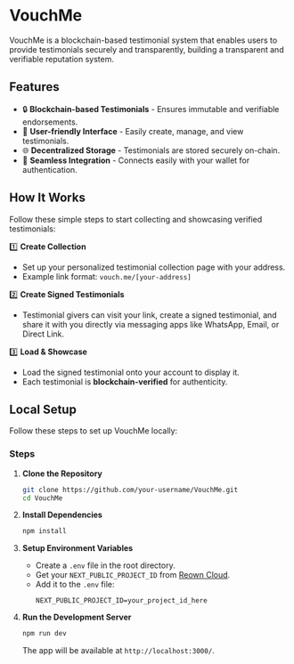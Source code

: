 # VouchMe

VouchMe is a blockchain-based testimonial system that enables users to provide testimonials securely and transparently, building a transparent and verifiable reputation system.

## Features

- 🔒 **Blockchain-based Testimonials** - Ensures immutable and verifiable endorsements.
- 📝 **User-friendly Interface** - Easily create, manage, and view testimonials.
- 🌐 **Decentralized Storage** - Testimonials are stored securely on-chain.
- 🔗 **Seamless Integration** - Connects easily with your wallet for authentication.

## How It Works

Follow these simple steps to start collecting and showcasing verified testimonials:

1️⃣ **Create Collection**

- Set up your personalized testimonial collection page with your address.
- Example link format: `vouch.me/[your-address]`

2️⃣ **Create Signed Testimonials**

- Testimonial givers can visit your link, create a signed testimonial, and share it with you directly via messaging apps like WhatsApp, Email, or Direct Link.

3️⃣ **Load & Showcase**

- Load the signed testimonial onto your account to display it.
- Each testimonial is **blockchain-verified** for authenticity.

## Local Setup

Follow these steps to set up VouchMe locally:

### Steps

1. **Clone the Repository**

   ```bash
   git clone https://github.com/your-username/VouchMe.git
   cd VouchMe
   ```

2. **Install Dependencies**

   ```bash
   npm install 
   ```

3. **Setup Environment Variables**

   - Create a `.env` file in the root directory.
   - Get your `NEXT_PUBLIC_PROJECT_ID` from [Reown Cloud](https://cloud.reown.com/).
   - Add it to the `.env` file:
     ```env
     NEXT_PUBLIC_PROJECT_ID=your_project_id_here
     ```

4. **Run the Development Server**

   ```bash
   npm run dev 
   ```

   The app will be available at `http://localhost:3000/`.

